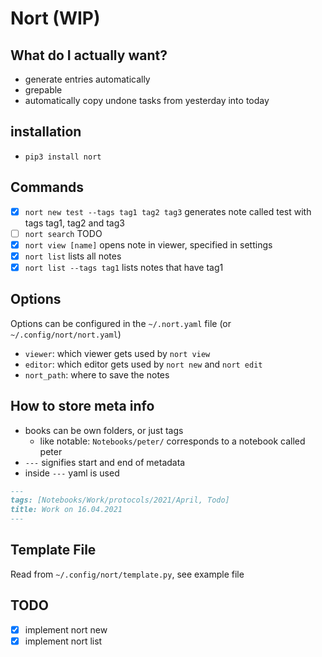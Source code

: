 # Nort (WIP)

## What do I actually want?
- generate entries automatically
- grepable
- automatically copy undone tasks from yesterday into today

## installation
- `pip3 install nort`

## Commands
- [x] `nort new test --tags tag1 tag2 tag3` generates note called test with tags tag1, tag2 and tag3
- [ ] `nort search` TODO
- [x] `nort view [name]` opens note in viewer, specified in settings
- [x] `nort list` lists all notes
- [x] `nort list --tags tag1` lists notes that have tag1

## Options
Options can be configured in the `~/.nort.yaml` file (or `~/.config/nort/nort.yaml`)
- `viewer`: which viewer gets used by `nort view`
- `editor`: which editor gets used by `nort new` and `nort edit`
- `nort_path`: where to save the notes

## How to store meta info
- books can be own folders, or just tags
  - like notable: `Notebooks/peter/` corresponds to a notebook called peter
- `---` signifies start and end of metadata
- inside `---` yaml is used

```markdown
---
tags: [Notebooks/Work/protocols/2021/April, Todo]
title: Work on 16.04.2021
---
```

## Template File
Read from `~/.config/nort/template.py`, see example file

## TODO
- [x] implement nort new
- [x] implement nort list
